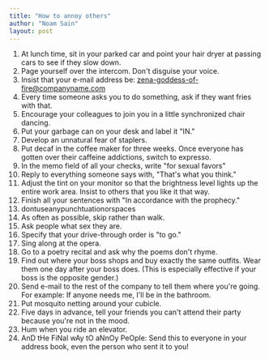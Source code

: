 ```yaml
---
title: "How to annoy others"
author: "Noam Sain"
layout: post
---
```


1. At lunch time, sit in your parked car and point your hair dryer at passing cars to see if they slow down.
2. Page yourself over the intercom. Don't disguise your voice.
3. Insist that your e-mail address be: zena-goddess-of-fire@companyname.com
4. Every time someone asks you to do something, ask if they want fries with that.
5. Encourage your colleagues to join you in a little synchronized chair dancing.
6. Put your garbage can on your desk and label it "IN."
7. Develop an unnatural fear of staplers.
8. Put decaf in the coffee maker for three weeks. Once everyone has gotten over their caffeine addictions, switch to expresso.
9. In the memo field of all your checks, write "for sexual favors"
10. Reply to everything someone says with, "That's what you think."
11. Adjust the tint on your monitor so that the brightness level lights up the entire work area. Insist to others that you like it that way.
12. Finish all your sentences with "In accordance with the prophecy."
13. dontuseanypunchtuationorspaces
14. As often as possible, skip rather than walk.
15. Ask people what sex they are.
16. Specify that your drive-through order is "to go."
17. Sing along at the opera.
18. Go to a poetry recital and ask why the poems don't rhyme.
19. Find out where your boss shops and buy exactly the same outfits. Wear them one day after your boss does. (This is especially effective if your boss is the opposite gender.)
20. Send e-mail to the rest of the company to tell them where you're going. For example: If anyone needs me, I'll be in the bathroom.
21. Put mosquito netting around your cubicle.
22. Five days in advance, tell your friends you can't attend their party because you're not in the mood.
23. Hum when you ride an elevator.
24. AnD tHe FiNal wAy tO aNnOy PeOple: Send this to everyone in your address book, even the person who sent it to you!

